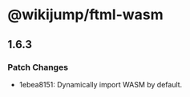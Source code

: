 # @wikijump/ftml-wasm

## 1.6.3
### Patch Changes

- 1ebea8151: Dynamically import WASM by default.
